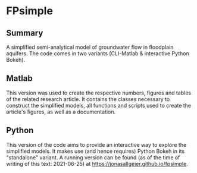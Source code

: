 # FPsimple

## Summary
A simplified semi-analytical model of groundwater flow in floodplain aquifers. The code comes in two variants (CLI-Matlab & interactive Python Bokeh).

## Matlab
This version was used to create the respective numbers, figures and tables of the related research article. It contains the classes necessary to construct the simplified models, all functions and scripts used to create the article's figures, as well as a documentation.

## Python
This version of the code aims to provide an interactive way to explore the simplified models. It makes use (and hence requires) Python Bokeh in its "standalone" variant. A running version can be found (as of the time of writing of this text: 2021-06-25) at https://jonasallgeier.github.io/fpsimple.